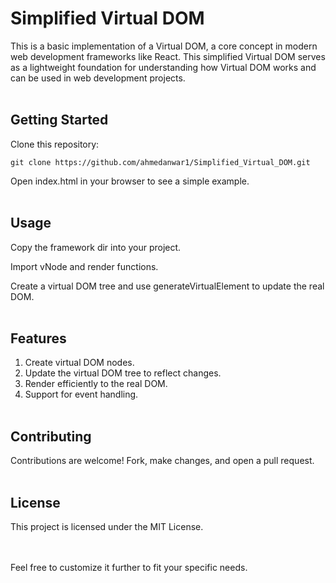 # Simplified Virtual DOM
This is a basic implementation of a Virtual DOM, a core concept in modern web development frameworks like React. This simplified Virtual DOM serves as a lightweight foundation for understanding how Virtual DOM works and can be used in web development projects.
<br /><br />
## Getting Started
Clone this repository:
```
git clone https://github.com/ahmedanwar1/Simplified_Virtual_DOM.git
```

Open index.html in your browser to see a simple example.
<br /><br />
## Usage

Copy the framework dir into your project.

Import vNode and render functions.

Create a virtual DOM tree and use generateVirtualElement to update the real DOM.
<br /><br />
## Features

1. Create virtual DOM nodes.
2. Update the virtual DOM tree to reflect changes.
3. Render efficiently to the real DOM.
4. Support for event handling.
<br /><br />
## Contributing
Contributions are welcome! Fork, make changes, and open a pull request.
<br /><br />
## License
This project is licensed under the MIT License.

<br /> <br />
Feel free to customize it further to fit your specific needs.
